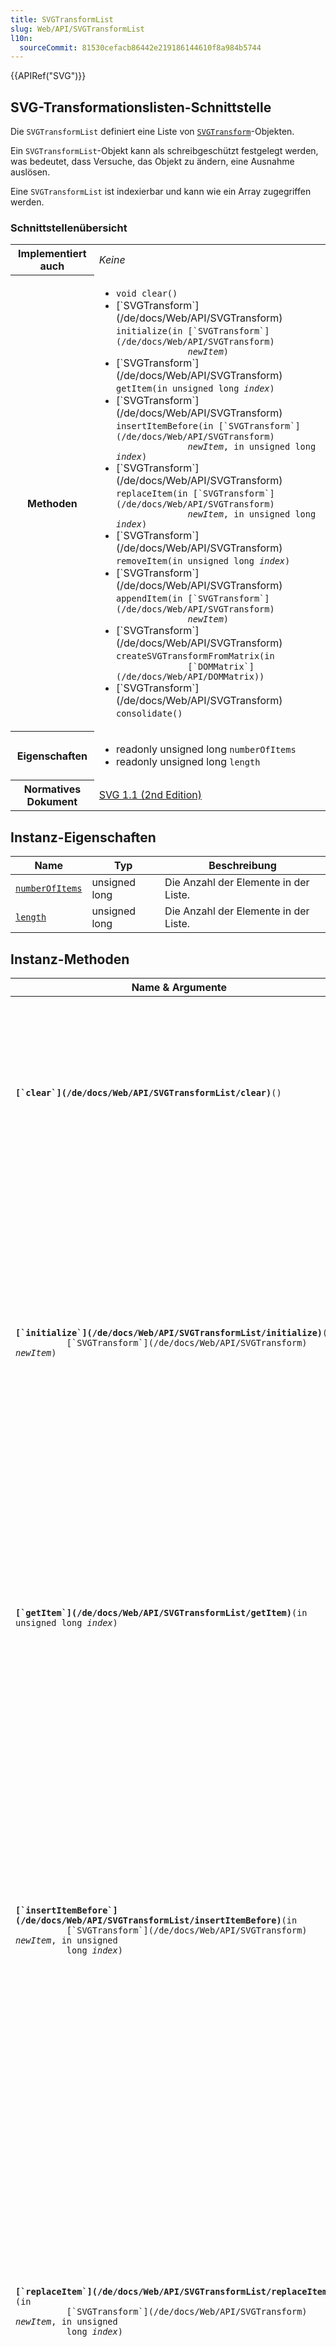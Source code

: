 ```yaml
---
title: SVGTransformList
slug: Web/API/SVGTransformList
l10n:
  sourceCommit: 81530cefacb86442e219186144610f8a984b5744
---
```


{{APIRef("SVG")}}

## SVG-Transformationslisten-Schnittstelle

Die `SVGTransformList` definiert eine Liste von [`SVGTransform`](/de/docs/Web/API/SVGTransform)-Objekten.

Ein `SVGTransformList`-Objekt kann als schreibgeschützt festgelegt werden, was bedeutet, dass Versuche, das Objekt zu ändern, eine Ausnahme auslösen.

Eine `SVGTransformList` ist indexierbar und kann wie ein Array zugegriffen werden.

### Schnittstellenübersicht

<table class="standard-table">
  <tbody>
    <tr>
      <th scope="row">Implementiert auch</th>
      <td><em>Keine</em></td>
    </tr>
    <tr>
      <th scope="row">Methoden</th>
      <td>
        <ul>
          <li><code>void clear()</code></li>
          <li>
            [`SVGTransform`](/de/docs/Web/API/SVGTransform)
            <code
              >initialize(in [`SVGTransform`](/de/docs/Web/API/SVGTransform)
              <em>newItem</em>)</code
            >
          </li>
          <li>
            [`SVGTransform`](/de/docs/Web/API/SVGTransform)
            <code>getItem(in unsigned long <em>index</em>)</code>
          </li>
          <li>
            [`SVGTransform`](/de/docs/Web/API/SVGTransform)
            <code
              >insertItemBefore(in [`SVGTransform`](/de/docs/Web/API/SVGTransform)
              <em>newItem</em>, in unsigned long <em>index</em>)</code
            >
          </li>
          <li>
            [`SVGTransform`](/de/docs/Web/API/SVGTransform)
            <code
              >replaceItem(in [`SVGTransform`](/de/docs/Web/API/SVGTransform)
              <em>newItem</em>, in unsigned long <em>index</em>)</code
            >
          </li>
          <li>
            [`SVGTransform`](/de/docs/Web/API/SVGTransform)
            <code>removeItem(in unsigned long <em>index</em>)</code>
          </li>
          <li>
            [`SVGTransform`](/de/docs/Web/API/SVGTransform)
            <code
              >appendItem(in [`SVGTransform`](/de/docs/Web/API/SVGTransform)
              <em>newItem</em>)</code
            >
          </li>
          <li>
            [`SVGTransform`](/de/docs/Web/API/SVGTransform)
            <code
              >createSVGTransformFromMatrix(in
              [`DOMMatrix`](/de/docs/Web/API/DOMMatrix))</code
            >
          </li>
          <li>
            [`SVGTransform`](/de/docs/Web/API/SVGTransform) <code>consolidate()</code>
          </li>
        </ul>
      </td>
    </tr>
    <tr>
      <th scope="row">Eigenschaften</th>
      <td>
        <ul>
          <li>readonly unsigned long <code>numberOfItems</code></li>
          <li>
            readonly unsigned long
            <code>length</code>
          </li>
        </ul>
      </td>
    </tr>
    <tr>
      <th scope="row">Normatives Dokument</th>
      <td>
        <a
          href="https://www.w3.org/TR/SVG/coords.html#InterfaceSVGTransformList"
          >SVG 1.1 (2nd Edition)</a
        >
      </td>
    </tr>
  </tbody>
</table>

## Instanz-Eigenschaften

| Name                                                               | Typ           | Beschreibung                          |
| ------------------------------------------------------------------ | ------------- | ------------------------------------- |
| [`numberOfItems`](/de/docs/Web/API/SVGTransformList/numberOfItems) | unsigned long | Die Anzahl der Elemente in der Liste. |
| [`length`](/de/docs/Web/API/SVGTransformList/length)               | unsigned long | Die Anzahl der Elemente in der Liste. |

## Instanz-Methoden

<table class="standard-table">
  <thead>
    <tr>
      <th>Name &#x26; Argumente</th>
      <th>Rückgabewert</th>
      <th>Beschreibung</th>
    </tr>
  </thead>
  <tbody>
    <tr>
      <td>
        <code><strong>[`clear`](/de/docs/Web/API/SVGTransformList/clear)</strong>()</code>
      </td>
      <td><code>void</code></td>
      <td>
        <p>
          Entfernt alle bestehenden Elemente aus der Liste, so dass eine leere Liste entsteht.
        </p>
        <p><strong>Ausnahmen:</strong></p>
        <ul>
          <li>
            Ein [`DOMException`](/de/docs/Web/API/DOMException) mit dem Code
            <code>NO_MODIFICATION_ALLOWED_ERR</code> wird ausgelöst, wenn die Liste
            einem schreibgeschützten Attribut entspricht oder wenn das Objekt selbst
            schreibgeschützt ist.
          </li>
        </ul>
      </td>
    </tr>
    <tr>
      <td>
        <code
          ><strong>[`initialize`](/de/docs/Web/API/SVGTransformList/initialize)</strong>(in
          [`SVGTransform`](/de/docs/Web/API/SVGTransform) <em>newItem</em>)</code
        >
      </td>
      <td>[`SVGTransform`](/de/docs/Web/API/SVGTransform)</td>
      <td>
        <p>
          Entfernt alle bestehenden Elemente aus der Liste und initialisiert die
          Liste mit dem durch den Parameter angegebenen Einzelobjekt. Wenn das
          eingefügte Element bereits in einer Liste ist, wird es aus seiner vorherigen
          Liste entfernt, bevor es in diese Liste eingefügt wird. Das eingefügte Element ist
          das Element selbst und keine Kopie. Der Rückgabewert ist das Element, das in
          die Liste eingefügt wurde.
        </p>
        <p><strong>Ausnahmen:</strong></p>
        <ul>
          <li>
            Ein [`DOMException`](/de/docs/Web/API/DOMException) mit dem Code
            <code>NO_MODIFICATION_ALLOWED_ERR</code> wird ausgelöst, wenn die Liste
            einem schreibgeschützten Attribut entspricht oder wenn das Objekt selbst
            schreibgeschützt ist.
          </li>
        </ul>
      </td>
    </tr>
    <tr>
      <td>
        <code><strong>[`getItem`](/de/docs/Web/API/SVGTransformList/getItem)</strong>(in unsigned long <em>index</em>)</code>
      </td>
      <td>[`SVGTransform`](/de/docs/Web/API/SVGTransform)</td>
      <td>
        <p>
          Gibt das angegebene Element aus der Liste zurück. Das zurückgegebene Element
          ist das Element selbst und keine Kopie. Alle Änderungen am Element
          werden sofort in der Liste widergespiegelt. Das erste Element ist Nummer 0.
        </p>
        <p><strong>Ausnahmen:</strong></p>
        <ul>
          <li>
            Ein [`DOMException`](/de/docs/Web/API/DOMException) mit dem Code
            <code>NO_MODIFICATION_ALLOWED_ERR</code> wird ausgelöst, wenn die Liste
            einem schreibgeschützten Attribut entspricht oder wenn das Objekt selbst
            schreibgeschützt ist.
          </li>
        </ul>
      </td>
    </tr>
    <tr>
      <td>
        <code
          ><strong>[`insertItemBefore`](/de/docs/Web/API/SVGTransformList/insertItemBefore)</strong>(in
          [`SVGTransform`](/de/docs/Web/API/SVGTransform) <em>newItem</em>, in unsigned
          long <em>index</em>)</code
        >
      </td>
      <td>[`SVGTransform`](/de/docs/Web/API/SVGTransform)</td>
      <td>
        <p>
          Fügt ein neues Element an der angegebenen Position in die Liste ein. Das erste
          Element ist Nummer 0. Wenn <code>newItem</code> bereits in einer Liste ist, wird es
          aus seiner vorherigen Liste entfernt, bevor es in diese Liste eingefügt wird.
          Das eingefügte Element ist das Element selbst und keine Kopie. Wenn das Element
          bereits in dieser Liste ist, beachten Sie, dass der Index des einzufügenden Elements
          vor der Entfernung des Elements zugewiesen wird. Wenn der <code>index</code>
          gleich 0 ist, wird das neue Element an den Anfang der Liste eingefügt. Wenn der
          Index größer oder gleich <code>numberOfItems</code> ist, wird das
          neue Element am Ende der Liste angehängt.
        </p>
        <p><strong>Ausnahmen:</strong></p>
        <ul>
          <li>
            Ein [`DOMException`](/de/docs/Web/API/DOMException) mit dem Code
            <code>NO_MODIFICATION_ALLOWED_ERR</code> wird ausgelöst, wenn die Liste
            einem schreibgeschützten Attribut entspricht oder wenn das Objekt selbst
            schreibgeschützt ist.
          </li>
        </ul>
      </td>
    </tr>
    <tr>
      <td>
        <code
          ><strong>[`replaceItem`](/de/docs/Web/API/SVGTransformList/replaceItem)</strong>(in
          [`SVGTransform`](/de/docs/Web/API/SVGTransform) <em>newItem</em>, in unsigned
          long <em>index</em>)</code
        >
      </td>
      <td>[`SVGTransform`](/de/docs/Web/API/SVGTransform)</td>
      <td>
        <p>
          Ersetzt ein bestehendes Element in der Liste durch ein neues Element. Wenn
          <code>newItem</code> bereits in einer Liste ist, wird es aus seiner
          vorherigen Liste entfernt, bevor es in diese Liste eingefügt wird. Das
          eingefügte Element ist das Element selbst und keine Kopie. Wenn das Element
          bereits in dieser Liste ist, beachten Sie, dass der Index des auszutauschenden
          Elements vor der Entfernung des Elements zugewiesen wird.
        </p>
        <p><strong>Ausnahmen:</strong></p>
        <ul>
          <li>
            Ein [`DOMException`](/de/docs/Web/API/DOMException) mit dem Code
            <code>NO_MODIFICATION_ALLOWED_ERR</code> wird ausgelöst, wenn die Liste
            einem schreibgeschützten Attribut entspricht oder wenn das Objekt selbst
            schreibgeschützt ist.
          </li>
          <li>
            Ein [`DOMException`](/de/docs/Web/API/DOMException) mit dem Code
            <code>INDEX_SIZE_ERR</code> wird ausgelöst, wenn die Indexnummer größer
            oder gleich <code>numberOfItems</code> ist.
          </li>
        </ul>
      </td>
    </tr>
    <tr>
      <td>
        <code
          ><strong>[`removeItem`](/de/docs/Web/API/SVGTransformList/removeItem)</strong>(in unsigned long <em>index</em>)</code
        >
      </td>
      <td>[`SVGTransform`](/de/docs/Web/API/SVGTransform)</td>
      <td>
        <p>Entfernt ein bestehendes Element aus der Liste.</p>
        <p><strong>Ausnahmen:</strong></p>
        <ul>
          <li>
            Ein [`DOMException`](/de/docs/Web/API/DOMException) mit dem Code
            <code>NO_MODIFICATION_ALLOWED_ERR</code> wird ausgelöst, wenn die Liste
            einem schreibgeschützten Attribut entspricht oder wenn das Objekt selbst
            schreibgeschützt ist.
          </li>
          <li>
            Ein [`DOMException`](/de/docs/Web/API/DOMException) mit dem Code
            <code>INDEX_SIZE_ERR</code> wird ausgelöst, wenn die Indexnummer größer
            oder gleich <code>numberOfItems</code> ist.
          </li>
        </ul>
      </td>
    </tr>
    <tr>
      <td>
        <code
          ><strong>[`appendItem`](/de/docs/Web/API/SVGTransformList/appendItem)</strong>(in
          [`SVGTransform`](/de/docs/Web/API/SVGTransform) <em>newItem</em>)</code
        >
      </td>
      <td>[`SVGTransform`](/de/docs/Web/API/SVGTransform)</td>
      <td>
        <p>
          Fügt ein neues Element am Ende der Liste ein. Wenn <code>newItem</code>
          bereits in einer Liste ist, wird es aus seiner vorherigen Liste entfernt,
          bevor es in diese Liste eingefügt wird. Das eingefügte Element ist das
          Element selbst und keine Kopie.
        </p>
        <p><strong>Ausnahmen:</strong></p>
        <ul>
          <li>
            Ein [`DOMException`](/de/docs/Web/API/DOMException) mit dem Code
            <code>NO_MODIFICATION_ALLOWED_ERR</code> wird ausgelöst, wenn die Liste
            einem schreibgeschützten Attribut entspricht oder wenn das Objekt selbst
            schreibgeschützt ist.
          </li>
        </ul>
      </td>
    </tr>
    <tr>
      <td>
        <code
          ><strong>[`createSVGTransformFromMatrix`](/de/docs/Web/API/SVGTransformList/createSVGTransformFromMatrix)</strong>(in
          [`DOMMatrix`](/de/docs/Web/API/DOMMatrix))</code
        >
      </td>
      <td>[`SVGTransform`](/de/docs/Web/API/SVGTransform)</td>
      <td>
        Erstellt ein <code>SVGTransform</code>-Objekt, das auf eine
        Transformation vom Typ <code>SVG_TRANSFORM_MATRIX</code> initialisiert
        ist und dessen Werte die gegebene Matrix sind. Die Werte aus der
        Parameter-Matrix werden kopiert, die Matrix-Parameter wird nicht als
        <code>SVGTransform::matrix</code> übernommen.
      </td>
    </tr>
    <tr>
      <td>
        <code><strong>[`consolidate`](/de/docs/Web/API/SVGTransformList/consolidate)</strong>()</code>
      </td>
      <td>[`SVGTransform`](/de/docs/Web/API/SVGTransform)</td>
      <td>
        <p>
          Konsolidiert die Liste der separaten <code>SVGTransform</code>-Objekte
          durch Multiplikation der äquivalenten Transformationsmatrizen miteinander,
          um eine Liste zu erhalten, die aus einem einzigen <code>SVGTransform</code>-Objekt
          vom Typ <code>SVG_TRANSFORM_MATRIX</code> besteht. Der Konsolidierungsvorgang
          erzeugt ein neues <code>SVGTransform</code>-Objekt als erstes und einziges
          Element in der Liste. Das zurückgegebene Element ist das Element selbst und
          keine Kopie. Alle Änderungen am Element werden sofort in der Liste
          widergespiegelt.
        </p>
        <p><strong>Ausnahmen:</strong></p>
        <ul>
          <li>
            Ein [`DOMException`](/de/docs/Web/API/DOMException) mit dem Code
            <code>NO_MODIFICATION_ALLOWED_ERR</code> wird ausgelöst, wenn die Liste
            einem schreibgeschützten Attribut entspricht oder wenn das Objekt selbst
            schreibgeschützt ist.
          </li>
        </ul>
      </td>
    </tr>
  </tbody>
</table>

## Beispiele

### Mehrere SVGTransform-Objekte verwenden

In diesem Beispiel erstellen wir eine Funktion, die drei verschiedene Transformationen auf das angeklickte SVG-Element anwendet. Dazu erstellen wir ein separates [`SVGTransform`](/de/docs/Web/API/SVGTransform)-Objekt für jede Transformation — wie `translate`, `rotate` und `scale`. Wir wenden mehrere Transformationen an, indem wir das Transformation-Objekt der `SVGTransformList` hinzufügen, die einem SVG-Element zugeordnet ist.

```html-nolint
<svg
  id="my-svg"
  viewBox="0 0 300 280"
  xmlns="http://www.w3.org/2000/svg"
  version="1.1">
  <desc>
    Example showing how to transform svg elements that using SVGTransform
    objects
  </desc>
  <script type="application/ecmascript">
    <![CDATA[
      function transformMe(evt) {
        // svg root element to access the createSVGTransform() function
        const svgRoot = evt.target.parentNode;
        // SVGTransformList of the element that has been clicked on
        const tfmList = evt.target.transform.baseVal;

        // Create a separate transform object for each transform
        const translate = svgRoot.createSVGTransform();
        translate.setTranslate(50,5);
        const rotate = svgRoot.createSVGTransform();
        rotate.setRotate(10,0,0);
        const scale = svgRoot.createSVGTransform();
        scale.setScale(0.8,0.8);

        // apply the transformations by appending the SVGTransform objects to the SVGTransformList associated with the element
        tfmList.appendItem(translate);
        tfmList.appendItem(rotate);
        tfmList.appendItem(scale);
      }
    ]]>
  </script>

  <polygon
    fill="orange"
    stroke="black"
    stroke-width="5"
    points="100,225 100,115 130,115 70,15 70,15 10,115 40,115 40,225"
    onclick="transformMe(evt)" />
  <rect
    x="200"
    y="100"
    width="100"
    height="100"
    fill="yellow"
    stroke="black"
    stroke-width="5"
    onclick="transformMe(evt)" />
  <text x="40" y="250" font-family="Verdana" font-size="16" fill="green">
    Click on a shape to transform it
  </text>
</svg>
```

Live-Vorschau:

{{EmbedLiveSample("Using_multiple_SVGTransform_objects",300,280)}}

## Spezifikationen

{{Specifications}}

## Browser-Kompatibilität

{{Compat}}
